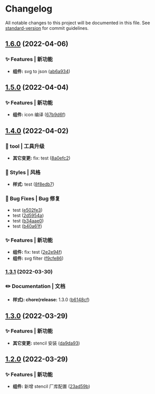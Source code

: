 # Changelog

All notable changes to this project will be documented in this file. See [standard-version](https://github.com/conventional-changelog/standard-version) for commit guidelines.

## [1.6.0](https://github.com/LK-Champ/web-components-ui-design/compare/v1.5.0...v1.6.0) (2022-04-06)


### ✨ Features | 新功能

* **组件:** svg to json ([ab6a934](https://github.com/LK-Champ/web-components-ui-design/commit/ab6a934758c0415f974917789faee56112d54639))

## [1.5.0](https://github.com/LK-Champ/web-components-ui-design/compare/v1.4.0...v1.5.0) (2022-04-04)


### ✨ Features | 新功能

* **组件:** icon 编译 ([67b9d6f](https://github.com/LK-Champ/web-components-ui-design/commit/67b9d6f2e70b345210121191908c63438b448e79))

## [1.4.0](https://github.com/LK-Champ/web-components-ui-design/compare/v1.3.1...v1.4.0) (2022-04-02)


### 🚀 tool | 工具升级

* **其它变更:** fix: test ([8a0efc2](https://github.com/LK-Champ/web-components-ui-design/commit/8a0efc2c3bc2ace1b3121d8cf6b87d2c89d10117))


### 💄 Styles | 风格

* **样式:** test ([8f8edb7](https://github.com/LK-Champ/web-components-ui-design/commit/8f8edb767e9f8f9af96ad608b7ec795300772c4a))


### 🐛 Bug Fixes | Bug 修复

* test ([e502fe3](https://github.com/LK-Champ/web-components-ui-design/commit/e502fe30581c5763c536b9210de8c13493c94087))
* test ([2d5954a](https://github.com/LK-Champ/web-components-ui-design/commit/2d5954ac1377bb5410d4628630487f2221746fa8))
* test ([b34aae0](https://github.com/LK-Champ/web-components-ui-design/commit/b34aae049c819e3bccf8505bcb3f0b7ad0a032d4))
* test ([b40a61f](https://github.com/LK-Champ/web-components-ui-design/commit/b40a61fd8014255f88c50e086c8e05146970dee7))


### ✨ Features | 新功能

* **组件:** fix: test ([2e2e94f](https://github.com/LK-Champ/web-components-ui-design/commit/2e2e94f3a262df5ad7c8ef5f6ceb8329e5e5cbe6))
* **组件:** svg filter ([f9cfe86](https://github.com/LK-Champ/web-components-ui-design/commit/f9cfe868ddac936c570cc1165634e0568eb5da5b))

### [1.3.1](https://github.com/LK-Champ/web-components-ui-design/compare/v1.3.0...v1.3.1) (2022-03-30)


### ✏️ Documentation | 文档

* **样式): chore(release:** 1.3.0 ([b6148cf](https://github.com/LK-Champ/web-components-ui-design/commit/b6148cf97910ea17b953970c08aa328960d4cdbe))

## [1.3.0](https://github.com/LK-Champ/web-components-ui-design/compare/v1.2.0...v1.3.0) (2022-03-29)


### ✨ Features | 新功能

* **其它变更:** stencil 安装 ([da9da93](https://github.com/LK-Champ/web-components-ui-design/commit/da9da933a82102b936352cf3a17f8d64fe76ee52))

## [1.2.0](https://github.com/LK-Champ/web-components-ui-design/compare/v1.1.1...v1.2.0) (2022-03-29)


### ✨ Features | 新功能

* **组件:** 新增 stencil 厂库配置 ([23ad59b](https://github.com/LK-Champ/web-components-ui-design/commit/23ad59ba34d36abeeeeb65e5b8518777b988b96b))
